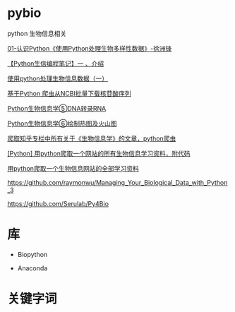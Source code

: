 # pybio
python 生物信息相关



[01-认识Python《使用Python处理生物多样性数据》-徐洲锋](https://www.bilibili.com/video/BV1MY411577t/)

[【Python生信编程笔记】一 、介绍](https://www.jianshu.com/p/c220c537c98a)

[使用python处理生物信息数据（一）](https://www.jianshu.com/p/75dae6c88bdc)

[基于Python 爬虫从NCBI批量下载核苷酸序列](https://www.jianshu.com/p/10419d98deff)

[Python生物信息学⑤DNA转录RNA](https://developer.aliyun.com/article/826670)

[Python生物信息学⑥绘制热图及火山图](https://developer.aliyun.com/article/826661)

[爬取知乎专栏中所有关于《生物信息学》的文章，python爬虫](https://cloud.tencent.com/developer/article/1378386)

[[Python] 用python爬取一个网站的所有生物信息学习资料，附代码](http://www.biotrainee.com/thread-758-1-1.html)

[用python爬取一个生物信息网站的全部学习资料](https://zhuanlan.zhihu.com/p/24439922)


https://github.com/raymonwu/Managing_Your_Biological_Data_with_Python_3

https://github.com/Serulab/Py4Bio

# 库
* Biopython

* Anaconda
# 关键字词

